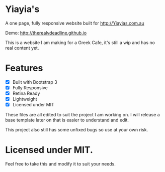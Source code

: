 Yiayia's
==========================

A one page, fully responsive website built for http://Yiayias.com.au

Demo: http://therealvdeadline.github.io

This is a website I am making for a Greek Cafe, it's still a wip and has no real content yet. 

Features
==========================

- [x] Built with Bootstrap 3
- [x] Fully Responsive
- [x] Retina Ready
- [x] Lightweight
- [x] Licensed under MIT

These files are all edited to suit the project I am working on. I will release a base template later on that is easier to understand and edit. 

This project also still has some unfixed bugs so use at your own risk. 


Licensed under MIT.
==========================
Feel free to take this and modify it to suit your needs. 


